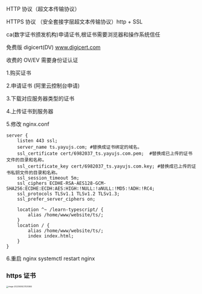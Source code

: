 HTTP 协议（超文本传输协议）

HTTPS 协议 （安全套接字层超文本传输协议）http + SSL

ca(数字证书颁发机构)申请证书,根证书需要浏览器和操作系统信任

免费版 digicert(DV) www.digicert.com

收费的 OV/EV 需要身份证认证

1.购买证书

2.申请证书 (阿里云控制台申请)

3.下载对应服务器类型的证书

4.上传证书到服务器

5.修改 nginx.conf

```shell
server {
    listen 443 ssl;
    server_name ts.yayujs.com; #替换成证书绑定的域名。
    ssl_certificate cert/6982037_ts.yayujs.com.pem;  #替换成已上传的证书文件的目录和名称。
    ssl_certificate_key cert/6982037_ts.yayujs.com.key; #替换成已上传的证书私钥文件的目录和名称。
    ssl_session_timeout 5m;
    ssl_ciphers ECDHE-RSA-AES128-GCM-SHA256:ECDHE:ECDH:AES:HIGH:!NULL:!aNULL:!MD5:!ADH:!RC4;
    ssl_protocols TLSv1.1 TLSv1.2 TLSv1.3;
    ssl_prefer_server_ciphers on;

  	location ^~ /learn-typescript/ {
    	alias /home/www/website/ts/;
  	}
  	location / {
    	alias /home/www/website/ts/;
	    index index.html;
  	}
}
```

6.重启 nginx systemctl restart nginx

### https 证书

<img src="http://image.zhuyuanzheng.top/image-20220608231535966.png" alt="image-20220608231535966" style="zoom:33%;" />
